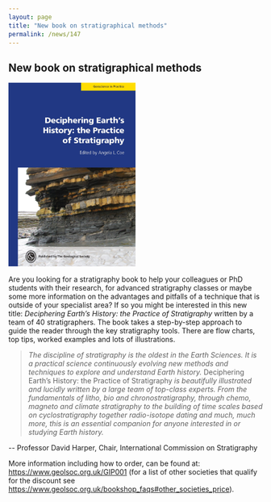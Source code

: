 ```yaml
---
layout: page
title: "New book on stratigraphical methods"
permalink: /news/147
---
```

## New book on stratigraphical methods

<a href="https://www.geolsoc.org.uk/GIP001"><img src="/news/147_DEHPS.jpg" alt="DEHPS title" style="width:50%;" /></a>

Are you looking for a stratigraphy book to help your colleagues or PhD students with their research, for advanced stratigraphy classes or maybe some more information on the advantages and pitfalls of a technique that is outside of your specialist area? If so you might be interested in this new title:  _Deciphering Earth’s History: the Practice of Stratigraphy_ written by a team of 40 stratigraphers. The book takes a step-by-step approach to guide the reader through the key stratigraphy tools. There are flow charts, top tips, worked examples and lots of illustrations. 

> _The discipline of stratigraphy is the oldest in the Earth Sciences. It is a practical science continuously evolving new methods and techniques to explore and understand Earth history._ Deciphering Earth’s History: the Practice of Stratigraphy _is beautifully illustrated and lucidly written by a large team of top-class experts. From the fundamentals of litho, bio and chronostratigraphy, through chemo, magneto and climate stratigraphy to the building of time scales based on cyclostratigraphy together radio-isotope dating and much, much more, this is an essential companion for anyone interested in or studying Earth history._

-- Professor David Harper, Chair, International Commission on Stratigraphy

More information including how to order, can be found at: <https://www.geolsoc.org.uk/GIP001> (for a list of other societies that qualify for the discount see <https://www.geolsoc.org.uk/bookshop_faqs#other_societies_price>).